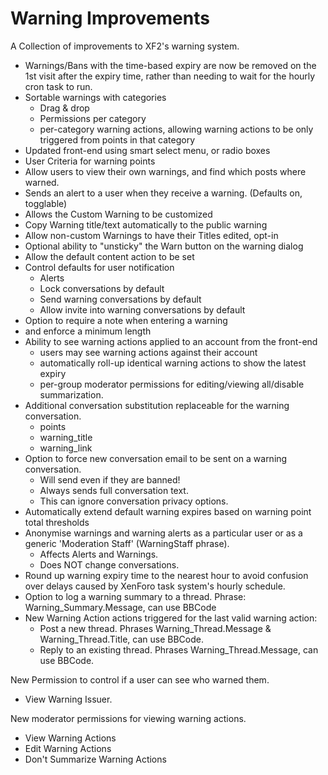 # Warning Improvements

A Collection of improvements to XF2's warning system.

- Warnings/Bans with the time-based expiry are now be removed on the 1st visit after the expiry time, rather than needing to wait for the hourly cron task to run.
- Sortable warnings with categories
  - Drag & drop
  - Permissions per category
  - per-category warning actions, allowing warning actions to be only triggered from points in that category
- Updated front-end using smart select menu, or radio boxes
- User Criteria for warning points
- Allow users to view their own warnings, and find which posts where warned. 
- Sends an alert to a user when they receive a warning. (Defaults on, togglable)
- Allows the Custom Warning to be customized
- Copy Warning title/text automatically to the public warning
- Allow non-custom Warnings to have their Titles edited, opt-in
- Optional ability to "unsticky" the Warn button on the warning dialog
- Allow the default content action to be set
- Control defaults for user notification
  - Alerts
  - Lock conversations by default
  - Send warning conversations by default
  - Allow invite into warning conversations by default
- Option to require a note when entering a warning
 - and enforce a minimum length
- Ability to see warning actions applied to an account from the front-end
  - users may see warning actions against their account
  - automatically roll-up identical warning actions to show the latest expiry
  - per-group moderator permissions for editing/viewing all/disable summarization.
- Additional conversation substitution replaceable for the warning conversation.
  - points
  - warning_title
  - warning_link
- Option to force new conversation email to be sent on a warning conversation. 
  - Will send even if they are banned!
  - Always sends full conversation text.
  - This can ignore conversation privacy options.
- Automatically extend default warning expires based on warning point total thresholds
- Anonymise warnings and warning alerts as a particular user or as a generic 'Moderation Staff' (WarningStaff phrase).
  - Affects Alerts and Warnings.
  - Does NOT change conversations.
- Round up warning expiry time to the nearest hour to avoid confusion over delays caused by XenForo task system's hourly schedule.
- Option to log a warning summary to a thread. Phrase: Warning_Summary.Message, can use BBCode
- New Warning Action actions triggered for the last valid warning action:
  - Post a new thread. Phrases Warning_Thread.Message & Warning_Thread.Title, can use BBCode.
  - Reply to an existing thread. Phrases Warning_Thread.Message, can use BBCode.
 
New Permission to control if a user can see who warned them.
- View Warning Issuer.

New moderator permissions for viewing warning actions.
- View Warning Actions
- Edit Warning Actions
- Don't Summarize Warning Actions